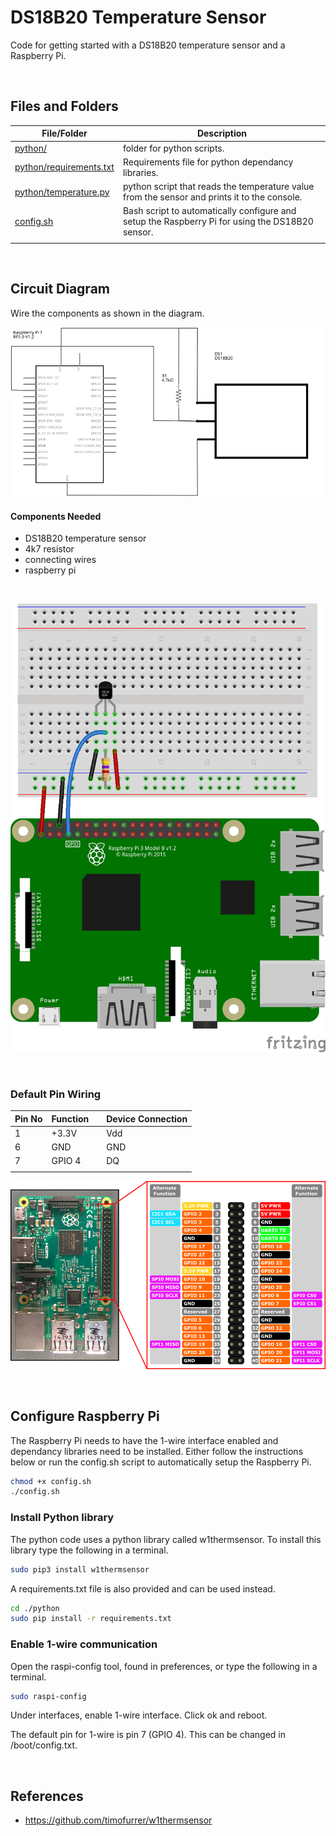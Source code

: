 # DS18B20 Temperature Sensor

Code for getting started with a DS18B20 temperature sensor and a Raspberry Pi.

<br>

## Files and Folders

| File/Folder | Description |
|--- | --- |
| [python/](python/) | folder for python scripts. |
| [python/requirements.txt](python/requirements.txt) | Requirements file for python dependancy libraries. |
| [python/temperature.py](python/temperature.py) | python script that reads the temperature value from the sensor and prints it to the console. |
| [config.sh](config.sh) | Bash script to automatically configure and setup the Raspberry Pi for using the DS18B20 sensor. |
|  |  |

<br>

## Circuit Diagram
Wire the components as shown in the diagram.

![circuit diagram](assets/ds18b20-temp-sensor-circuit-diagram_schem.svg)

#### Components Needed
* DS18B20 temperature sensor
* 4k7 resistor
* connecting wires
* raspberry pi

<br />

![breadboard diagram](assets/ds18b20-temp-sensor-circuit-diagram_bb.png)

<br />

### Default Pin Wiring

| Pin No | Function |  | Device Connection |
| --- | --- | --- | --- |
| 1 | +3.3V |  | Vdd |
| 6 | GND |  | GND |
| 7 | GPIO 4 |  | DQ |
|  |  |  |  |

![pin diagram](assets/rp2_pinout.png)

<br>

## Configure Raspberry Pi

The Raspberry Pi needs to have the 1-wire interface enabled and dependancy libraries need to be installed. Either follow the instructions below or run the config.sh script to automatically setup the Raspberry Pi.

```bash
chmod +x config.sh
./config.sh
```

### Install Python library
The python code uses a python library called w1thermsensor. To install this library type the following in a terminal.

```bash
sudo pip3 install w1thermsensor
```

A requirements.txt file is also provided and can be used instead.
```bash
cd ./python
sudo pip install -r requirements.txt
```

### Enable 1-wire communication

Open the raspi-config tool, found in preferences, or type the following in a terminal.
```bash
sudo raspi-config
```

Under interfaces, enable 1-wire interface. Click ok and reboot.

The default pin for 1-wire is pin 7 (GPIO 4). This can be changed in /boot/config.txt.

<br>

## References

- https://github.com/timofurrer/w1thermsensor
